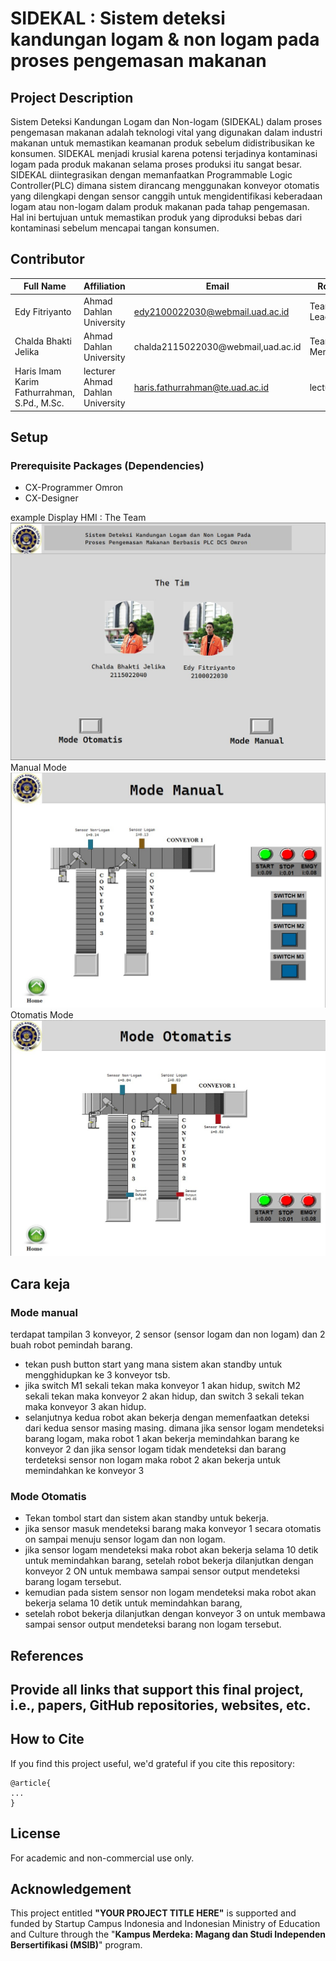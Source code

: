 # SIDEKAL : Sistem deteksi kandungan logam & non logam pada proses pengemasan makanan

## Project Description
 Sistem Deteksi Kandungan Logam dan Non-logam (SIDEKAL) dalam proses pengemasan makanan adalah teknologi vital yang digunakan dalam industri makanan untuk memastikan keamanan produk sebelum didistribusikan ke konsumen. SIDEKAL menjadi krusial karena potensi terjadinya kontaminasi logam pada produk makanan selama proses produksi itu sangat besar. SIDEKAL diintegrasikan dengan memanfaatkan Programmable Logic Controller(PLC) dimana sistem dirancang menggunakan konveyor otomatis yang dilengkapi dengan sensor canggih untuk mengidentifikasi keberadaan logam atau non-logam dalam produk makanan pada tahap pengemasan. Hal ini bertujuan untuk memastikan produk yang diproduksi bebas dari kontaminasi sebelum mencapai tangan konsumen.
 
## Contributor
| Full Name | Affiliation | Email | Role |
| --- | --- | --- | --- |
| Edy Fitriyanto | Ahmad Dahlan University | edy2100022030@webmail.uad.ac.id | Team Lead |
| Chalda Bhakti Jelika | Ahmad Dahlan University| chalda2115022030@webmail,uad.ac.id | Team Member|
| Haris Imam Karim Fathurrahman, S.Pd., M.Sc.| lecturer Ahmad Dahlan University | haris.fathurrahman@te.uad.ac.id | lecturer |

## Setup
### Prerequisite Packages (Dependencies)
- CX-Programmer Omron
- CX-Designer 

example Display HMI :
The Team
![Tampilan Awal](https://github.com/Edyfitriyanto12/Sidekal/blob/main/the%20team.jpeg)
Manual Mode
![Tampilan Awal](https://github.com/Edyfitriyanto12/Sidekal/blob/main/Manual%20Mode.jpeg)
Otomatis Mode
![Tampilan Awal](https://github.com/Edyfitriyanto12/Sidekal/blob/main/Otomatis%20mode.jpeg)

## Cara keja
### Mode manual
terdapat tampilan 3 konveyor, 2 sensor (sensor logam dan non logam) dan 2 buah robot pemindah barang. 
- tekan push button start yang mana sistem akan standby untuk mengghidupkan ke 3 konveyor tsb. 
- jika switch M1 sekali tekan maka konveyor 1 akan hidup, switch M2 sekali tekan maka konveyor 2 akan hidup, dan switch 3 sekali tekan maka konveyor 3 akan hidup. 
- selanjutnya kedua robot akan bekerja dengan memenfaatkan deteksi dari kedua sensor masing masing. dimana jika sensor logam mendeteksi barang logam, maka robot 1 akan bekerja memindahkan barang ke konveyor 2 dan jika sensor logam tidak mendeteksi dan barang terdeteksi sensor non logam maka robot 2 akan bekerja untuk memindahkan ke konveyor 3
  
### Mode Otomatis
- Tekan tombol start dan sistem akan standby untuk bekerja.
- jika sensor masuk mendeteksi barang maka konveyor 1 secara otomatis on sampai menuju sensor logam dan non logam. 
- jika sensor logam mendeteksi maka robot akan bekerja selama 10 detik untuk memindahkan barang, setelah robot bekerja dilanjutkan dengan konveyor 2 ON untuk membawa sampai sensor output mendeteksi barang logam tersebut.
- kemudian pada sistem sensor non logam mendeteksi maka robot akan bekerja selama 10 detik untuk memindahkan barang, 
- setelah robot bekerja dilanjutkan dengan konveyor 3 on untuk membawa sampai sensor output mendeteksi barang non logam tersebut. 

## References
Provide all links that support this final project, i.e., papers, GitHub repositories, websites, etc.
- 
## How to Cite
If you find this project useful, we'd grateful if you cite this repository:
```
@article{
...
}
```

## License
For academic and non-commercial use only.

## Acknowledgement
This project entitled <b>"YOUR PROJECT TITLE HERE"</b> is supported and funded by Startup Campus Indonesia and Indonesian Ministry of Education and Culture through the "**Kampus Merdeka: Magang dan Studi Independen Bersertifikasi (MSIB)**" program.
